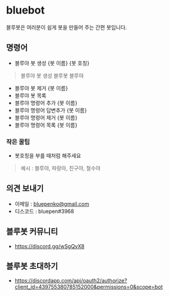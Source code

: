 # bluebot
블루봇은 여러분이 쉽게 봇을 만들어 주는 간편 봇입니다.

## 명령어

* 블루야 봇 생성 {봇 이름} {봇 호칭}
> 블루야 봇 생성 블루봇 블루야
* 블루야 봇 제거 {봇 이름}
* 블루야 봇 목록
* 블루야 명령어 추가 {봇 이름}
* 블루야 명령어 답변추가 {봇 이름}
* 블루야 명령어 제거 {봇 이름}
* 블루야 명령어 목록 {봇 이름}
### 작은 꿀팁
* 봇호칭을 부를 때처럼 해주세요
> 예시 : 블루야, 파랑아, 친구야, 철수야
## 의견 보내기
* 이메일 : bluepenko@gmail.com
* 디스코드 : bluepen#3968

## 블루봇 커뮤니티
* https://discord.gg/wSgQyX8

## 블루봇 초대하기
* https://discordapp.com/api/oauth2/authorize?client_id=439755380785152000&permissions=0&scope=bot
